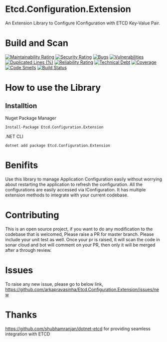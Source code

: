 # Etcd.Configuration.Extension
An Extension Library to Configure IConfiguration with ETCD Key-Value Pair.

# Build and Scan
[![Maintainability Rating](https://sonarcloud.io/api/project_badges/measure?project=arkapravasinha_Etcd.Configuration.Extension&metric=sqale_rating)](https://sonarcloud.io/summary/new_code?id=arkapravasinha_Etcd.Configuration.Extension)
[![Security Rating](https://sonarcloud.io/api/project_badges/measure?project=arkapravasinha_Etcd.Configuration.Extension&metric=security_rating)](https://sonarcloud.io/summary/new_code?id=arkapravasinha_Etcd.Configuration.Extension)
[![Bugs](https://sonarcloud.io/api/project_badges/measure?project=arkapravasinha_Etcd.Configuration.Extension&metric=bugs)](https://sonarcloud.io/summary/new_code?id=arkapravasinha_Etcd.Configuration.Extension)
[![Vulnerabilities](https://sonarcloud.io/api/project_badges/measure?project=arkapravasinha_Etcd.Configuration.Extension&metric=vulnerabilities)](https://sonarcloud.io/summary/new_code?id=arkapravasinha_Etcd.Configuration.Extension)
[![Duplicated Lines (%)](https://sonarcloud.io/api/project_badges/measure?project=arkapravasinha_Etcd.Configuration.Extension&metric=duplicated_lines_density)](https://sonarcloud.io/summary/new_code?id=arkapravasinha_Etcd.Configuration.Extension)
[![Reliability Rating](https://sonarcloud.io/api/project_badges/measure?project=arkapravasinha_Etcd.Configuration.Extension&metric=reliability_rating)](https://sonarcloud.io/summary/new_code?id=arkapravasinha_Etcd.Configuration.Extension)
[![Technical Debt](https://sonarcloud.io/api/project_badges/measure?project=arkapravasinha_Etcd.Configuration.Extension&metric=sqale_index)](https://sonarcloud.io/summary/new_code?id=arkapravasinha_Etcd.Configuration.Extension)
[![Coverage](https://sonarcloud.io/api/project_badges/measure?project=arkapravasinha_Etcd.Configuration.Extension&metric=coverage)](https://sonarcloud.io/summary/new_code?id=arkapravasinha_Etcd.Configuration.Extension)
[![Code Smells](https://sonarcloud.io/api/project_badges/measure?project=arkapravasinha_Etcd.Configuration.Extension&metric=code_smells)](https://sonarcloud.io/summary/new_code?id=arkapravasinha_Etcd.Configuration.Extension)
[![Build Status](https://dev.azure.com/arkaprava123040/Pipelines/_apis/build/status/ETCD.Configuration.Extension%20BUILD%20CI?branchName=master&jobName=Agent%20job%201)](https://dev.azure.com/arkaprava123040/Pipelines/_build/latest?definitionId=12&branchName=master)

# How to use the Library
## Installtion
Nuget Package Manager
```
Install-Package Etcd.Configuration.Extension
```
.NET CLI
```
dotnet add package Etcd.Configuration.Extension
```

# Benifits
Use this library to manage Application Configuration easily without worrying about restarting the application to refresh the configuration.
All the configurations are easily accessed via IConfiguration. It has multiple extension methods to integrate with your current codebase.

# Contributing
This is an open source project, if you want to do any modification to the codebase that is welcomed, Please raise a PR for master branch. Please include your unit test as well. Once your pr is raised, it will scan the code in sonar cloud and bot will comment on your PR, then only it will be merged after a through review.

# Issues
To raise any new issue, please go to below link, https://github.com/arkapravasinha/Etcd.Configuration.Extension/issues/new

# Thanks
https://github.com/shubhamranjan/dotnet-etcd for providing seamless integration with ETCD
